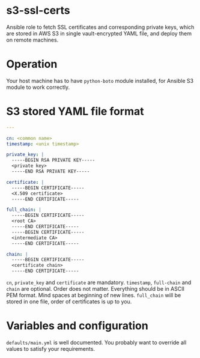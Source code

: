 # s3-ssl-certs
Ansible role to fetch SSL certificates and corresponding private keys, which are stored in AWS S3 in single vault-encrypted YAML file, and deploy them on remote machines.

# Operation
Your host machine has to have `python-boto` module installed, for Ansible S3 module to work correctly. 

# S3 stored YAML file format
```yaml
---

cn: <common name>
timestamp: <unix timestamp>

private_key: |
  -----BEGIN RSA PRIVATE KEY-----
  <private key>
  -----END RSA PRIVATE KEY-----

certificate: |
  -----BEGIN CERTIFICATE-----
  <X.509 certificate>
  -----END CERTIFICATE-----

full_chain: |
  -----BEGIN CERTIFICATE-----
  <root CA>
  -----END CERTIFICATE-----
  -----BEGIN CERTIFICATE-----
  <intermediate CA>
  -----END CERTIFICATE-----

chain: |
  -----BEGIN CERTIFICATE-----
  <certificate chain>
  -----END CERTIFICATE-----

```
`cn`, `private_key` and `certificate` are mandatory. `timestamp`, `full-chain` and `chain` are optional. Order does not matter. Everything should be in ASCII PEM format. Mind spaces at beginning of new lines. `full_chain` will be stored in one file, order of certificates is up to you.

# Variables and configuration
`defaults/main.yml` is well documented. You probably want to override all values to satisfy your requirements.
